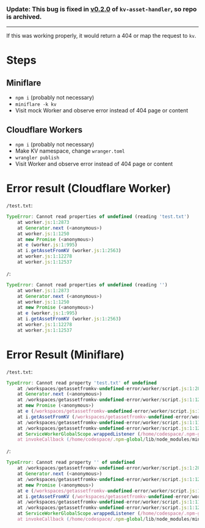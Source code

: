 ### **Update: This bug is fixed in [v0.2.0](https://github.com/cloudflare/kv-asset-handler/releases/tag/v0.2.0) of `kv-asset-handler`, so repo is archived.**

---

If this was working properly, it would return a 404 or map the request to `kv`.

# Steps

## Miniflare
- `npm i` (probably not necessary)
- `miniflare -k kv`
- Visit mock Worker and observe error instead of 404 page or content

## Cloudflare Workers
- `npm i` (probably not necessary)
- Make KV namespace, change `wranger.toml`
- `wrangler publish`
- Visit Worker and observe error instead of 404 page or content

# Error result (Cloudflare Worker)
`/test.txt`:
```js
TypeError: Cannot read properties of undefined (reading 'test.txt')
    at worker.js:1:2873
    at Generator.next (<anonymous>)
    at worker.js:1:1250
    at new Promise (<anonymous>)
    at e (worker.js:1:995)
    at i.getAssetFromKV (worker.js:1:2563)
    at worker.js:1:12278
    at worker.js:1:12537
```

`/`:
```js
TypeError: Cannot read properties of undefined (reading '')
    at worker.js:1:2873
    at Generator.next (<anonymous>)
    at worker.js:1:1250
    at new Promise (<anonymous>)
    at e (worker.js:1:995)
    at i.getAssetFromKV (worker.js:1:2563)
    at worker.js:1:12278
    at worker.js:1:12537
```

# Error Result (Miniflare)
`/test.txt`:
```js
TypeError: Cannot read property 'test.txt' of undefined
    at /workspaces/getassetfromkv-undefined-error/worker/script.js:1:2873
    at Generator.next (<anonymous>)
    at /workspaces/getassetfromkv-undefined-error/worker/script.js:1:1250
    at new Promise (<anonymous>)
    at e (/workspaces/getassetfromkv-undefined-error/worker/script.js:1:995)
    at i.getAssetFromKV (/workspaces/getassetfromkv-undefined-error/worker/script.js:1:2563)
    at /workspaces/getassetfromkv-undefined-error/worker/script.js:1:11894
    at /workspaces/getassetfromkv-undefined-error/worker/script.js:1:12222
    at ServiceWorkerGlobalScope.wrappedListener (/home/codespace/.npm-global/lib/node_modules/miniflare/src/modules/events.ts:135:11)
    at invokeCallback (/home/codespace/.npm-global/lib/node_modules/miniflare/node_modules/src/lib/listener.ts:135:22)
```

`/`:
```js
TypeError: Cannot read property '' of undefined
    at /workspaces/getassetfromkv-undefined-error/worker/script.js:1:2873
    at Generator.next (<anonymous>)
    at /workspaces/getassetfromkv-undefined-error/worker/script.js:1:1250
    at new Promise (<anonymous>)
    at e (/workspaces/getassetfromkv-undefined-error/worker/script.js:1:995)
    at i.getAssetFromKV (/workspaces/getassetfromkv-undefined-error/worker/script.js:1:2563)
    at /workspaces/getassetfromkv-undefined-error/worker/script.js:1:11894
    at /workspaces/getassetfromkv-undefined-error/worker/script.js:1:12222
    at ServiceWorkerGlobalScope.wrappedListener (/home/codespace/.npm-global/lib/node_modules/miniflare/src/modules/events.ts:135:11)
    at invokeCallback (/home/codespace/.npm-global/lib/node_modules/miniflare/node_modules/src/lib/listener.ts:135:22)
```
